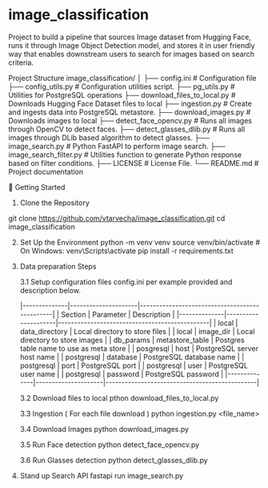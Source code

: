 # image_classification
Project to build a pipeline that sources Image dataset from Hugging Face, runs it through Image Object Detection model, and stores it in user friendly way that enables downstream users to search for images based on search criteria. 


Project Structure
image_classification/
│
├── config.ini                        # Configuration file
├── config_utils.py                   # Configuration utilities script. 
├── pg_utils.py                       # Utilities for PostgreSQL operations
├── download_files_to_local.py        # Downloads Hugging Face Dataset files to local
├── ingestion.py                      # Create and ingests data into PostgreSQL metastore. 
├── download_images.py                # Downloads images to local
├── detect_face_opencv.py             # Runs all images through OpenCV to detect faces. 
├── detect_glasses_dlib.py            # Runs all images through DLib based algorithm to detect glasses. 
├── image_search.py                   # Python FastAPI to perform image search. 
├── image_search_filter.py            # Utilities function to generate Python response based on filter conditions. 
├── LICENSE                           # License File. 
└── README.md                         # Project documentation


🚀 Getting Started
1. Clone the Repository

git clone https://github.com/vtarvecha/image_classification.git
cd image_classification

2. Set Up the Environment
python -m venv venv
source venv/bin/activate  # On Windows: venv\Scripts\activate
pip install -r requirements.txt

3. Data preparation Steps

   3.1 Setup configuration files config.ini per example provided and description below.
   
   |--------------|---------------------|-----------------------------------------------|
   |    Section   |   Parameter         |                 Description                   |
   |--------------|---------------------|-----------------------------------------------|
   | local        | data_directory      | Local directory to store files                |
   | local        | image_dir           | Local directory to store images               |
   | db_params    | metastore_table     | Postgres table name to use as meta store      |
   | posgresql    | host                | PostgreSQL server host name                   |
   | postgresql   | database            | PostgreSQL database name                      |
   | postgresql   | port                | PostgreSQL port                               |
   | postgresql   | user                | PostgreSQL user name                          |
   | postgresql   | password            | PostgreSQL password                           |
   |--------------|---------------------|-----------------------------------------------|

   3.2 Download files to local
   pthon download_files_to_local.py

   3.3 Ingestion ( For each file download ) 
   python ingestion.py <file_name>

   3.4 Download Images
   python download_images.py

   3.5 Run Face detection
   python detect_face_opencv.py

   3.6 Run Glasses detection
   python detect_glasses_dlib.py

4. Stand up Search API
   fastapi run image_search.py
   
   
